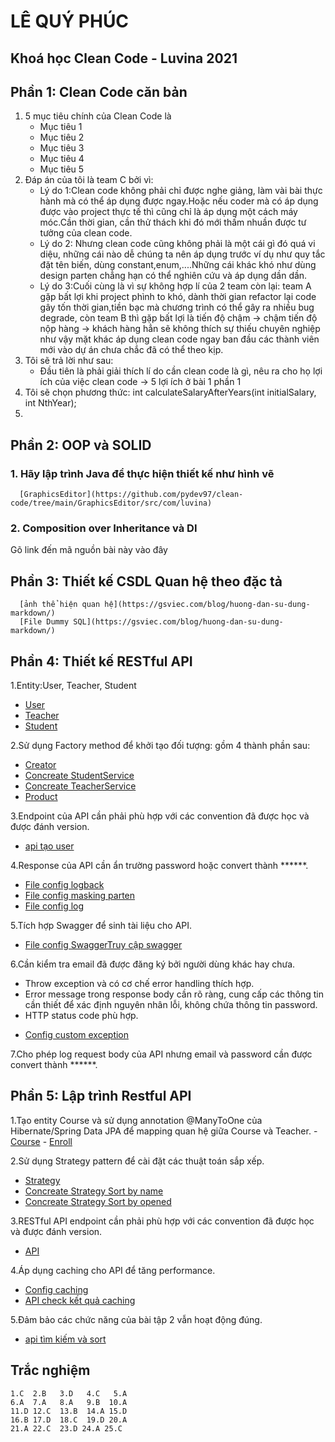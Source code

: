 # LÊ QUÝ PHÚC
## Khoá học Clean Code - Luvina 2021


## Phần 1: Clean Code căn bản
1. 5 mục tiêu chính của Clean Code là
   - Mục tiêu 1
   - Mục tiêu 2
   - Mục tiêu 3
   - Mục tiêu 4
   - Mục tiêu 5
2. Đáp án của tôi là team C bởi vì:
   -  Lý do 1:Clean code không phải chỉ được nghe giảng, làm vài bài thực hành mà có thể áp dụng được ngay.Hoặc nếu coder mà có áp dụng được vào project thực tế thì cũng chỉ là áp dụng một cách máy móc.Cần thời gian, cần thử thách khi đó mới thấm nhuần được tư tưởng của clean code.
   -  Lý do 2: Nhưng clean code cũng không phải là một cái gì đó quá vi diệu, những cái nào dễ chúng ta nên áp dụng trước ví dụ như quy tắc đặt tên biến, dùng constant,enum,....Những cái khác khó như dùng design parten chẳng hạn có thể nghiên cứu và áp dụng dần dần.
   -  Lý do 3:Cuối cùng là vì sự không hợp lí của 2 team còn lại: team A gặp bất lợi khi project phình to khó, dành thời gian refactor lại code gây tốn thời gian,tiền bạc mà chương trình có thể gây ra nhiều bug degrade, còn team B thì gặp bất lợi là tiến độ chậm -> chậm tiến độ nộp hàng -> khách hàng hẳn sẽ không thích sự thiếu chuyên nghiệp như vậy mặt khác áp dụng clean code ngay ban đầu các thành viên mới vào dự án chưa chắc đã có thể theo kịp.
3. Tôi sẽ trả lời như sau:
   -  Đầu tiên là phải giải thích lí do cần clean code là gì, nêu ra cho họ lợi ích của việc clean code -> 5 lợi ích ở bài 1 phần 1
4. Tôi sẽ chọn phương thức: int calculateSalaryAfterYears(int initialSalary, int NthYear);
5.

## Phần 2: OOP và SOLID
### 1. Hãy lập trình Java để thực hiện thiết kế như hình vẽ
      [GraphicsEditor](https://github.com/pydev97/clean-code/tree/main/GraphicsEditor/src/com/luvina)

### 2. Composition over Inheritance và DI
Gõ link đến mã nguồn bài này vào đây


## Phần 3: Thiết kế CSDL Quan hệ theo đặc tả
      [ảnh thể hiện quan hệ](https://gsviec.com/blog/huong-dan-su-dung-markdown/)
      [File Dummy SQL](https://gsviec.com/blog/huong-dan-su-dung-markdown/)
## Phần 4: Thiết kế RESTful API
1.Entity:User, Teacher, Student
   -  [User](https://github.com/pydev97/clean-code/blob/main/finalCleanCode/src/main/java/com/luvina/net/LeQuyPhuc_CleanCode/entity/User.java)
   -  [Teacher](https://github.com/pydev97/clean-code/blob/main/finalCleanCode/src/main/java/com/luvina/net/LeQuyPhuc_CleanCode/entity/Teacher.java)
   -  [Student](https://github.com/pydev97/clean-code/blob/main/finalCleanCode/src/main/java/com/luvina/net/LeQuyPhuc_CleanCode/entity/Student.java)
   
2.Sử dụng Factory method để khởi tạo đối tượng: gồm 4 thành phần sau:
   -  [Creator](https://github.com/pydev97/clean-code/blob/main/finalCleanCode/src/main/java/com/luvina/net/LeQuyPhuc_CleanCode/service/UserService.java)
   -  [Concreate StudentService](https://github.com/pydev97/clean-code/blob/main/finalCleanCode/src/main/java/com/luvina/net/LeQuyPhuc_CleanCode/service/impl/StudentService.java)
   -  [Concreate TeacherService](https://github.com/pydev97/clean-code/blob/main/finalCleanCode/src/main/java/com/luvina/net/LeQuyPhuc_CleanCode/service/impl/TeacherService.java)
   -  [Product](https://github.com/pydev97/clean-code/blob/main/finalCleanCode/src/main/java/com/luvina/net/LeQuyPhuc_CleanCode/service/UserServiceFactory.java)
   
3.Endpoint của API cần phải phù hợp với các convention đã được học và được đánh version.
   -  [api tạo user](https://github.com/pydev97/clean-code/blob/main/finalCleanCode/src/main/java/com/luvina/net/LeQuyPhuc_CleanCode/resource/UserResource.java)
   
4.Response của API cần ẩn trường password hoặc convert thành ******.
   -  [File config logback](https://github.com/pydev97/clean-code/blob/main/finalCleanCode/src/main/resources/logback-spring.xml)
   -  [File config masking parten](https://github.com/pydev97/clean-code/blob/main/finalCleanCode/src/main/java/com/luvina/net/LeQuyPhuc_CleanCode/config/MaskingPatternLayout.java)
   -  [File config log](https://github.com/pydev97/clean-code/blob/main/finalCleanCode/src/main/java/com/luvina/net/LeQuyPhuc_CleanCode/config/LoggingConfiguration.java)
   
5.Tích hợp Swagger để sinh tài liệu cho API.
   -  [File config Swagger](https://github.com/pydev97/clean-code/blob/main/finalCleanCode/src/main/java/com/luvina/net/LeQuyPhuc_CleanCode/config/SwaggerConfig.java)[Truy cập swagger](http://localhost:8080/swagger-ui.html)
   
6.Cần kiểm tra email đã được đăng ký bởi người dùng khác hay chưa.
   *  Throw exception và có cơ chế error handling thích hợp.
   *  Error message trong response body cần rõ ràng, cung cấp các thông tin cần thiết để xác định nguyên nhân lỗi, không chứa thông tin password.
   *  HTTP status code phù hợp.
   -  [Config custom exception](https://github.com/pydev97/clean-code/blob/main/finalCleanCode/src/main/java/com/luvina/net/LeQuyPhuc_CleanCode/error/ServiceRuntimeException.java)
   
7.Cho phép log request body của API nhưng email và password cần được convert thành ******.

## Phần 5: Lập trình Restful API
   1.Tạo entity Course và sử dụng annotation @ManyToOne của Hibernate/Spring Data JPA để mapping quan hệ giữa Course và Teacher.
      -  [Course](https://github.com/pydev97/clean-code/blob/main/finalCleanCode/src/main/java/com/luvina/net/LeQuyPhuc_CleanCode/entity/Course.java)
      -  [Enroll](https://github.com/pydev97/clean-code/blob/main/finalCleanCode/src/main/java/com/luvina/net/LeQuyPhuc_CleanCode/entity/Enroll.java)
      
2.Sử dụng Strategy pattern để cài đặt các thuật toán sắp xếp.
   -  [Strategy](https://github.com/pydev97/clean-code/blob/main/finalCleanCode/src/main/java/com/luvina/net/LeQuyPhuc_CleanCode/service/SortStrategy.java)
   -  [Concreate Strategy Sort by name](https://github.com/pydev97/clean-code/blob/main/finalCleanCode/src/main/java/com/luvina/net/LeQuyPhuc_CleanCode/service/strategy/SortByName.java)
   -  [Concreate Strategy Sort by opened](https://github.com/pydev97/clean-code/blob/main/finalCleanCode/src/main/java/com/luvina/net/LeQuyPhuc_CleanCode/service/strategy/SortByOpened.java)
   
3.RESTful API endpoint cần phải phù hợp với các convention đã được học và được đánh version.
   -  [API](https://github.com/pydev97/clean-code/blob/main/finalCleanCode/src/main/java/com/luvina/net/LeQuyPhuc_CleanCode/resource/CourseResource.java)
   
4.Áp dụng caching cho API để tăng performance.
   -  [Config caching](https://github.com/pydev97/clean-code/blob/main/finalCleanCode/src/main/java/com/luvina/net/LeQuyPhuc_CleanCode/config/CachingConfiguration.java)
   -  [API check kết quả caching](https://github.com/pydev97/clean-code/blob/main/finalCleanCode/src/main/java/com/luvina/net/LeQuyPhuc_CleanCode/resource/CachingController.java)
   
5.Đảm bảo các chức năng của bài tập 2 vẫn hoạt động đúng.
   -  [api tìm kiếm và sort](https://github.com/pydev97/clean-code/blob/main/finalCleanCode/src/main/java/com/luvina/net/LeQuyPhuc_CleanCode/resource/CourseResource.java)
## Trắc nghiệm
    1.C  2.B   3.D   4.C   5.A
    6.A  7.A   8.A   9.B  10.A
    11.D 12.C  13.B  14.A 15.D
    16.B 17.D  18.C  19.D 20.A
    21.A 22.C  23.D 24.A 25.C
